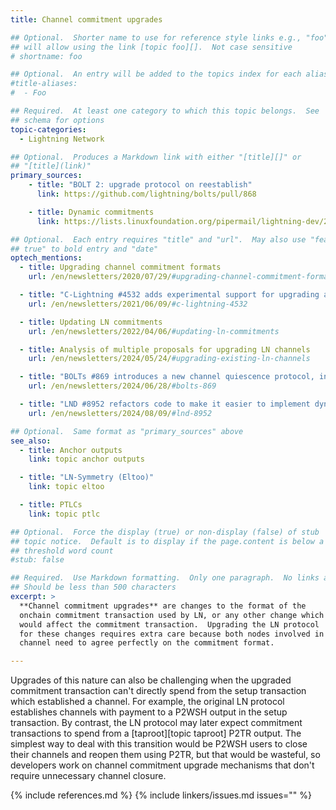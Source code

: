 ```yaml
---
title: Channel commitment upgrades

## Optional.  Shorter name to use for reference style links e.g., "foo"
## will allow using the link [topic foo][].  Not case sensitive
# shortname: foo

## Optional.  An entry will be added to the topics index for each alias
#title-aliases:
#  - Foo

## Required.  At least one category to which this topic belongs.  See
## schema for options
topic-categories:
  - Lightning Network

## Optional.  Produces a Markdown link with either "[title][]" or
## "[title](link)"
primary_sources:
    - title: "BOLT 2: upgrade protocol on reestablish"
      link: https://github.com/lightning/bolts/pull/868

    - title: Dynamic commitments
      link: https://lists.linuxfoundation.org/pipermail/lightning-dev/2022-March/003531.html

## Optional.  Each entry requires "title" and "url".  May also use "feature:
## true" to bold entry and "date"
optech_mentions:
  - title: Upgrading channel commitment formats
    url: /en/newsletters/2020/07/29/#upgrading-channel-commitment-formats

  - title: "C-Lightning #4532 adds experimental support for upgrading a channel"
    url: /en/newsletters/2021/06/09/#c-lightning-4532

  - title: Updating LN commitments
    url: /en/newsletters/2022/04/06/#updating-ln-commitments

  - title: Analysis of multiple proposals for upgrading LN channels
    url: /en/newsletters/2024/05/24/#upgrading-existing-ln-channels

  - title: "BOLTs #869 introduces a new channel quiescence protocol, in part for channel upgrades"
    url: /en/newsletters/2024/06/28/#bolts-869

  - title: "LND #8952 refactors code to make it easier to implement dynamic commitments"
    url: /en/newsletters/2024/08/09/#lnd-8952

## Optional.  Same format as "primary_sources" above
see_also:
  - title: Anchor outputs
    link: topic anchor outputs

  - title: "LN-Symmetry (Eltoo)"
    link: topic eltoo

  - title: PTLCs
    link: topic ptlc

## Optional.  Force the display (true) or non-display (false) of stub
## topic notice.  Default is to display if the page.content is below a
## threshold word count
#stub: false

## Required.  Use Markdown formatting.  Only one paragraph.  No links allowed.
## Should be less than 500 characters
excerpt: >
  **Channel commitment upgrades** are changes to the format of the
  onchain commitment transaction used by LN, or any other change which
  would affect the commitment transaction.  Upgrading the LN protocol
  for these changes requires extra care because both nodes involved in a
  channel need to agree perfectly on the commitment format.

---
```

Upgrades of this nature can also be challenging when the upgraded
commitment transaction can't directly spend from the setup transaction
which established a channel.  For example, the original LN protocol
establishes channels with payment to a P2WSH output in the setup
transaction.  By contrast, the LN protocol may later expect commitment
transactions to spend from a [taproot][topic taproot] P2TR output.
The simplest way to deal with this transition would be P2WSH users to
close their channels and reopen them using P2TR, but that would be
wasteful, so developers work on channel commitment upgrade mechanisms
that don't require unnecessary channel closure.

{% include references.md %}
{% include linkers/issues.md issues="" %}
